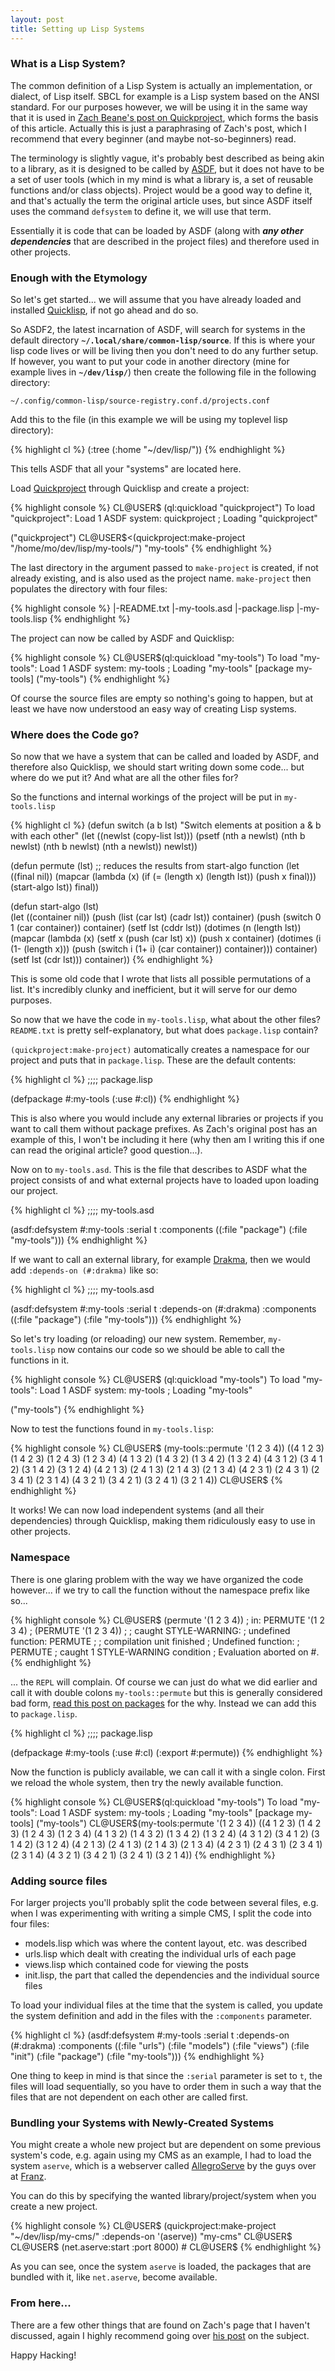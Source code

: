 ```yaml
---
layout: post
title: Setting up Lisp Systems
---
```

### What is a Lisp System?
The common definition of a Lisp System is actually an implementation, or dialect, of Lisp itself. SBCL for example is a Lisp system based on the ANSI standard. For our purposes however, we will be using it in the same way that it is used in [Zach Beane's post on Quickproject](http://xach.livejournal.com/278047.html), which forms the basis of this article. Actually this is just a paraphrasing of Zach's post, which I recommend that every beginner (and maybe not-so-beginners) read.

The terminology is slightly vague, it's probably best described as being akin to a library, as it is designed to be called by [ASDF](http://common-lisp.net/project/asdf/), but it does not have to be a set of user tools (which in my mind is what a library is, a set of reusable functions and/or class objects). Project would be a good way to define it, and that's actually the term the original article uses, but since ASDF itself uses the command `defsystem` to define it, we will use that term.

Essentially it is code that can be loaded by ASDF (along with ***any other dependencies*** that are described in the project files) and therefore used in other projects.

### Enough with the Etymology
So let's get started... we will assume that you have already loaded and installed [Quicklisp](http://www.quicklisp.org/), if not go ahead and do so.

So ASDF2, the latest incarnation of ASDF, will search for systems in the default directory **`~/.local/share/common-lisp/source`**. If this is where your lisp code lives or will be living then you don't need to do any further setup. If however, you want to put your code in another directory (mine for example lives in **`~/dev/lisp/`**) then create the following file in the following directory:

 `~/.config/common-lisp/source-registry.conf.d/projects.conf`

Add this to the file (in this example we will be using my toplevel lisp directory):
<section class="code">
{% highlight cl %}
    (:tree (:home "~/dev/lisp/"))
{% endhighlight %}
</section>

This tells ASDF that all your "systems" are located here.

Load [Quickproject](https://github.com/xach/quickproject) through Quicklisp and create a project:

<section class="shell">
{% highlight console %}
CL@USER$ (ql:quickload "quickproject")
To load "quickproject":
  Load 1 ASDF system:
    quickproject
; Loading "quickproject"

("quickproject")
CL@USER$<(quickproject:make-project "/home/mo/dev/lisp/my-tools/")
"my-tools"
{% endhighlight %}
</section>

The last directory in the argument passed to `make-project` is created, if not already existing, and is also used as the project name. `make-project` then populates the directory with four files:

<section class="shell">
{% highlight console %}
|-README.txt
|-my-tools.asd
|-package.lisp
|-my-tools.lisp
{% endhighlight %}
</section>

The project can now be called by ASDF and Quicklisp:

<section class="shell">
{% highlight console %}
CL@USER$(ql:quickload "my-tools")
To load "my-tools":
  Load 1 ASDF system:
    my-tools
; Loading "my-tools"
[package my-tools]
("my-tools")
{% endhighlight %}
</section>

Of course the source files are empty so nothing's going to happen, but at least we have now understood an easy way of creating Lisp systems.

### Where does the Code go?
So now that we have a system that can be called and loaded by ASDF, and therefore also Quicklisp, we should start writing down some code... but where do we put it? And what are all the other files for?

So the functions and internal workings of the project will be put in `my-tools.lisp`

<section class="code">
{% highlight cl %}
(defun switch (a b lst)
  "Switch elements at position a & b with each other"
  (let ((newlst (copy-list lst)))
    (psetf (nth a newlst) (nth b newlst)
           (nth b newlst) (nth a newlst))
    newlst))

(defun permute (lst)
  ;; reduces the results from start-algo function
  (let ((final nil))
    (mapcar (lambda (x)
              (if (= (length x) (length lst))
                  (push x final)))
            (start-algo lst))
    final))

(defun start-algo (lst)  
  (let ((container nil))
    (push (list (car lst) (cadr lst)) container)
    (push (switch 0 1 (car container)) container)
    (setf lst (cddr lst))
    (dotimes (n (length lst))
      (mapcar (lambda (x)
                (setf x (push (car lst) x))
                (push x container)
                (dotimes (i (1- (length x)))
                  (push (switch i (1+ i) (car container)) container)))
              container)
      (setf lst (cdr lst)))
    container))
{% endhighlight %}
</section>

This is some old code that I wrote that lists all possible permutations of a list. It's incredibly clunky and inefficient, but it will serve for our demo purposes.

So now that we have the code in `my-tools.lisp`, what about the other files? `README.txt` is pretty self-explanatory, but what does `package.lisp` contain?

`(quickproject:make-project)` automatically creates a namespace for our project and puts that in `package.lisp`. These are the default contents:

<section class="code">
{% highlight cl %}
;;;; package.lisp

(defpackage #:my-tools
  (:use #:cl))
{% endhighlight %}
</section>

This is also where you would include any external libraries or projects if you want to call them without package prefixes. As Zach's original post has an example of this, I won't be including it here (why then am I writing this if one can read the original article? good question...).

Now on to `my-tools.asd`. This is the file that describes to ASDF what the project consists of and what external projects have to loaded upon loading our project.

<section class="code">
{% highlight cl %}
;;;; my-tools.asd

(asdf:defsystem #:my-tools
  :serial t
  :components ((:file "package")
               (:file "my-tools")))
{% endhighlight %}
</section>

If we want to call an external library, for example [Drakma](http://weitz.de/drakma/), then we would add `:depends-on (#:drakma)` like so:

<section class="code">
{% highlight cl %}
;;;; my-tools.asd

(asdf:defsystem #:my-tools
  :serial t
  :depends-on (#:drakma)
  :components ((:file "package")
               (:file "my-tools")))
{% endhighlight %}
</section>

So let's try loading (or reloading) our new system. Remember, `my-tools.lisp` now contains our code so we should be able to call the functions in it.

<section class="shell">
{% highlight console %}
CL@USER$ (ql:quickload "my-tools")
To load "my-tools":
  Load 1 ASDF system:
    my-tools
; Loading "my-tools"

("my-tools")
{% endhighlight %}
</section>

Now to test the functions found in `my-tools.lisp`:

<section class="shell">
{% highlight console %}
CL@USER$ (my-tools::permute '(1 2 3 4))
((4 1 2 3) (1 4 2 3) (1 2 4 3) (1 2 3 4) (4 1 3 2) (1 4 3 2) (1 3 4 2)
 (1 3 2 4) (4 3 1 2) (3 4 1 2) (3 1 4 2) (3 1 2 4) (4 2 1 3) (2 4 1 3)
 (2 1 4 3) (2 1 3 4) (4 2 3 1) (2 4 3 1) (2 3 4 1) (2 3 1 4) (4 3 2 1)
 (3 4 2 1) (3 2 4 1) (3 2 1 4))
CL@USER$
{% endhighlight %}
</section>

It works! We can now load independent systems (and all their dependencies) through Quicklisp, making them ridiculously easy to use in other projects.

### Namespace

There is one glaring problem with the way we have organized the code however... if we try to call the function without the namespace prefix like so...

<section class="shell">
{% highlight console %}
CL@USER$ (permute '(1 2 3 4))
; in: PERMUTE '(1 2 3 4)
;     (PERMUTE '(1 2 3 4))
; 
; caught STYLE-WARNING:
;   undefined function: PERMUTE
; 
; compilation unit finished
;   Undefined function:
;     PERMUTE
;   caught 1 STYLE-WARNING condition
; Evaluation aborted on #<UNDEFINED-FUNCTION PERMUTE {1004BCECE3}>.
{% endhighlight %}
</section>

... the `REPL` will complain. Of course we can just do what we did earlier and call it with double colons `my-tools::permute` but this is generally considered bad form, [read this post on packages](http://www.bookshelf.jp/texi/onlisp/onlisp_27.html) for the why. Instead we can add this to `package.lisp`.

<section class="code">
{% highlight cl %}
;;;; package.lisp

(defpackage #:my-tools
  (:use #:cl)
  (:export #:permute))
{% endhighlight %}
</section>

Now the function is publicly available, we can call it with a single colon. First we reload the whole system, then try the newly available function.

<section class="shell">
{% highlight console %}
CL@USER$(ql:quickload "my-tools")
To load "my-tools":
  Load 1 ASDF system:
    my-tools
; Loading "my-tools"
[package my-tools]
("my-tools")
CL@USER$(my-tools:permute '(1 2 3 4))
((4 1 2 3) (1 4 2 3) (1 2 4 3) (1 2 3 4) (4 1 3 2) (1 4 3 2) (1 3 4 2)
 (1 3 2 4) (4 3 1 2) (3 4 1 2) (3 1 4 2) (3 1 2 4) (4 2 1 3) (2 4 1 3)
 (2 1 4 3) (2 1 3 4) (4 2 3 1) (2 4 3 1) (2 3 4 1) (2 3 1 4) (4 3 2 1)
 (3 4 2 1) (3 2 4 1) (3 2 1 4))
{% endhighlight %}
</section>

### Adding source files
For larger projects you'll probably split the code between several files, e.g. when I was experimenting with writing a simple CMS, I split the code into four files:

* models.lisp which was where the content layout, etc. was described
* urls.lisp which dealt with creating the individual urls of each page
* views.lisp which contained code for viewing the posts
* init.lisp, the part that called the dependencies and the individual source files

To load your individual files at the time that the system is called, you update the system definition and add in the files with the `:components` parameter.

<section class="code">
{% highlight cl %}
(asdf:defsystem #:my-tools
  :serial t
  :depends-on (#:drakma)
  :components ((:file "urls")
               (:file "models")
               (:file "views")
               (:file "init")
               (:file "package")
               (:file "my-tools")))
{% endhighlight %}
</section>

One thing to keep in mind is that since the `:serial` parameter is set to `t`, the files will load sequentially, so you have to order them in such a way that the files that are not dependent on each other are called first.

### Bundling your Systems with Newly-Created Systems

You might create a whole new project but are dependent on some previous system's code, e.g. again using my CMS as an example, I had to load the system `aserve`, which is a  webserver called [AllegroServe](http://www.franz.com/support/documentation/current/doc/aserve/tutorial.html) by the guys over at [Franz](http://www.franz.com).

You can do this by specifying the wanted library/project/system when you create a new project.

<section class="shell">
{% highlight console %}
 CL@USER$ (quickproject:make-project "~/dev/lisp/my-cms/"
                       :depends-on '(aserve))
 "my-cms"
 CL@USER$
 CL@USER$ (net.aserve:start :port 8000)
 #<NET.ASERVE:WSERVER port 8000 {1002C5F453}>
 CL@USER$
{% endhighlight %}
</section>

As you can see, once the system `aserve` is loaded, the packages that are bundled with it, like `net.aserve`, become available.

### From here...
There are a few other things that are found on Zach's page that I haven't discussed, again I highly recommend going over [his post](http://xach.livejournal.com/278047.html) on the subject.

Happy Hacking!
